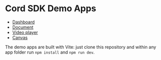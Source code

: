 # Cord SDK Demo Apps

- [Dashboard](https://docs.cord.com/get-started/demo-apps/dashboard)
- [Document](https://docs.cord.com/get-started/demo-apps/document)
- [Video player](https://docs.cord.com/get-started/demo-apps/video-player)
- [Canvas](https://docs.cord.com/get-started/demo-apps/canvas-new)

The demo apps are built with Vite: just clone this repository and within any app folder run `npm install` and `npm run dev`.

